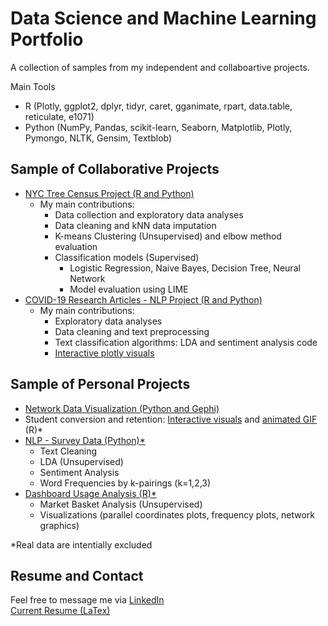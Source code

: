 # Data Science and Machine Learning Portfolio

A collection of samples from my independent and collaboartive projects.

Main Tools
- R (Plotly, ggplot2, dplyr, tidyr, caret, gganimate, rpart, data.table, reticulate, e1071)
- Python (NumPy, Pandas, scikit-learn, Seaborn, Matplotlib, Plotly, Pymongo, NLTK, Gensim, Textblob)

## Sample of Collaborative Projects
- [NYC Tree Census Project (R and Python)](https://github.com/kbfoerster/nyctrees)
    - My main contributions:
        - Data collection and exploratory data analyses
        - Data cleaning and kNN data imputation
        - K-means Clustering (Unsupervised) and elbow method evaluation
        - Classification models (Supervised)
            - Logistic Regression, Naive Bayes, Decision Tree, Neural Network
            - Model evaluation using LIME
 - [COVID-19 Research Articles - NLP Project (R and Python)](https://github.com/ElizabethSeidle/CORD-19_Project)
     - My main contributions:
        - Exploratory data analyses
        - Data cleaning and text preprocessing
        - Text classification algorithms: LDA and sentiment analysis code
        - [Interactive plotly visuals](https://github.com/ElizabethSeidle/CORD-19_Project/tree/master/Code/Visuals)
 
## Sample of Personal Projects
- [Network Data Visualization (Python and Gephi)](https://github.com/ElizabethSeidle/Portfolio/tree/master/Network%20Graphic)
- Student conversion and retention: [Interactive visuals](OtherProjects/Visuals_Students_Dummy_Data.ipynb) and [animated GIF](OtherProjects/funnel_Gif.gif) (R)*
- [NLP - Survey Data (Python)*](OtherProjects/NLP_workfromhome.ipynb)
    - Text Cleaning
    - LDA (Unsupervised)
    - Sentiment Analysis
    - Word Frequencies by k-pairings (k=1,2,3)
- [Dashboard Usage Analysis (R)*](OtherProjects/Apriori_MBA)
    - Market Basket Analysis (Unsupervised)
    - Visualizations (parallel coordinates plots, frequency plots, network graphics)
   
*Real data are intentially excluded

## Resume and Contact
Feel free to message me via [LinkedIn](https://www.linkedin.com/in/elizabeth-seidle/) <br/>
[Current Resume (LaTex)](OtherProjects/Latex_Seidle_Resume_2020.pdf)
<br/>

